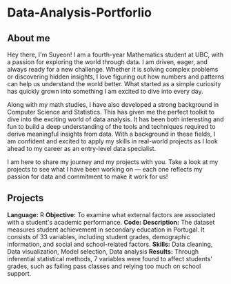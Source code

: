 # Data-Analysis-Portforlio

## About me
Hey there, I'm Suyeon! I am a fourth-year Mathematics student at UBC, with a passion for exploring the world through data. I am driven, eager, and always ready for a new challenge. Whether it is solving complex problems or discovering hidden insights, I love figuring out how numbers and patterns can help us understand the world better. What started as a simple curiosity has quickly grown into something I am excited to dive into every day.

Along with my math studies, I have also developed a strong background in Computer Science and Statistics. This has given me the perfect toolkit to dive into the exciting world of data analysis. It has been both interesting and fun to build a deep understanding of the tools and techniques required to derive meaningful insights from data. With a background in these fields, I am confident and excited to apply my skills in real-world projects as I look ahead to my career as an entry-level data specialist.

I am here to share my journey and my projects with you. Take a look at my projects to see what I have been working on — each one reflects my passion for data and commitment to make it work for us!

## Projects
**Language:** R
**Objective:** To examine what external factors are associated with a student's academic performance.
**Code:**
**Description:** The dataset measures student achievement in secondary education in Portugal. It consists of 33 variables, including student grades, demographic information, and social and school-related factors.
**Skills:** Data cleaning, Data visualization, Model selection, Data analysis
**Results:** Through inferential statistical methods, 7 variables were found to affect students' grades, such as failing pass classes and relying too much on school support.
